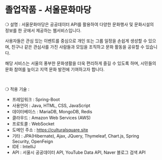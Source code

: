 # 졸업작품 - 서울문화마당

❍ 설명 : 서울문화마당은 공공데이터 API를 활용하여 다양한 문화행사 및 문화시설의 정보를
한 곳에서 제공하는 웹서비스입니다.

사용자들은 관심 있는 이벤트를 중심으로 개인 또는 그룹 일정을 손쉽게 생성할 수 있으며, 
친구나 같은 관심사를 가진 사람들과 모임을 조직하고 문화 활동을 공유할 수 있습니다.

해당 서비스는 서울의 풍부한 문화생활을 더욱 편리하게 즐길 수 있도록 하며,
시민들의 문화 참여를 높이고 지역 문화 발전에 기여하고자 합니다.

​

❍ 적용 기술 :

- 프레임워크 : Spring-Boot
- 사용언어 : Java, HTML, CSS, JavaScript
- 데이터베이스 : MariaDB, MongoDB, Redis
- 클라우드 : Amazon Web Services (AWS)
- 프로토콜 : WebSocket
- 도메인 주소 : https://culturalsquare.site
- 기타 : JPA(Hibernate), Ajax, JQuery, Thymeleaf, Chart.js, Spring Security, OpenFeign
- IDE : IntelliJ
- API : 서울시 공공데이터 API, YouTube Data API, Naver 블로그 검색 API
